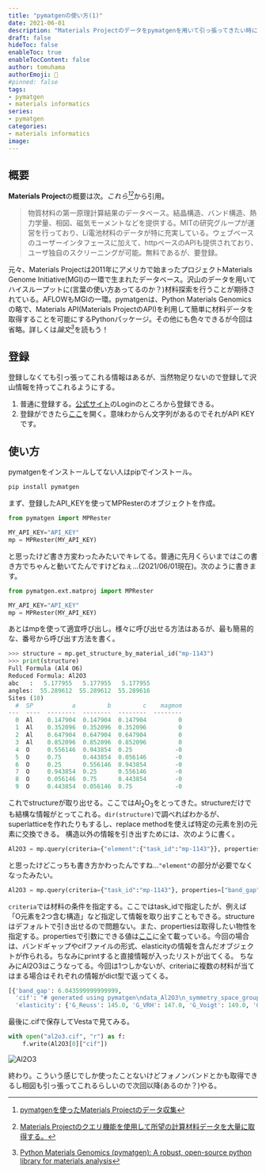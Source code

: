 ```yaml
---
title: "pymatgenの使い方(1)"
date: 2021-06-01
description: "Materials Projectのデータをpymatgenを用いて引っ張ってきたい時に"
draft: false
hideToc: false
enableToc: true
enableTocContent: false
author: tomuhama
authorEmoji: 🐧
#pinned: false
tags:
- pymatgen
- materials informatics
series:
- pymatgen
categories:
- materials informatics
image: 
---
```

<script type="text/javascript" async src="https://cdnjs.cloudflare.com/ajax/libs/mathjax/2.7.7/MathJax.js?config=TeX-MML-AM_CHTML">
</script>
<script type="text/x-mathjax-config">
 MathJax.Hub.Config({
 tex2jax: {
 inlineMath: [['$', '$'] ],
 displayMath: [ ['$$','$$'], ["\\[","\\]"] ]
 }
 });
</script>

## 概要

**Materials Project**の概要は次。<cite>これら[^issp][^qiita]</cite>から引用。
> 物質材料の第一原理計算結果のデータベース。結晶構造、バンド構造、熱力学量、相図、磁気モーメントなどを提供する。MITの研究グループが運営を行っており、Li電池材料のデータが特に充実している。ウェブベースのユーザーインタフェースに加えて、httpベースのAPIも提供されており、ユーザ独自のスクリーニングが可能。無料であるが、要登録。

元々、Materials Projectは2011年にアメリカで始まったプロジェクトMaterials Genome Initiative(MGI)の一環で生まれたデータベース。沢山のデータを用いてハイスループットに(言葉の使い方あってるのか？)材料探索を行うことが期待されている。AFLOWもMGIの一環。pymatgenは、Python Materials Genomicsの略で、Materials API(Materials ProjectのAPI)を利用して簡単に材料データを取得することを可能にするPythonパッケージ。その他にも色々できるが今回は省略。詳しくは<cite>論文[^pymatgen]</cite>を読もう！


## 登録

登録しなくても引っ張ってこれる情報はあるが、当然物足りないので登録して沢山情報を持ってこれるようにする。

1. 普通に登録する。[公式サイト](https://www.materialsproject.org/)のLoginのところから登録できる。
1. 登録ができたら[ここ](https://materialsproject.org/open)を開く。意味わからん文字列があるのでそれがAPI KEYです。

## 使い方

pymatgenをインストールしてない人はpipでインストール。
```Python
pip install pymatgen
```

まず、登録したAPI_KEYを使ってMPResterのオブジェクトを作成。
```Python
from pymatgen import MPRester

MY_API_KEY="API_KEY"
mp = MPRester(MY_API_KEY)
```
と思ったけど書き方変わったみたいでキレてる。普通に先月くらいまではこの書き方でちゃんと動いてたんですけどねぇ...(2021/06/01現在)。次のように書きます。
```Python
from pymatgen.ext.matproj import MPRester

MY_API_KEY="API_KEY"
mp = MPRester(MY_API_KEY)
```
あとはmpを使って適宜呼び出し。様々に呼び出せる方法はあるが、最も簡易的な、番号から呼び出す方法を書く。
```Python
>>> structure = mp.get_structure_by_material_id("mp-1143")
>>> print(structure)
Full Formula (Al4 O6)
Reduced Formula: Al2O3
abc   :   5.177955   5.177955   5.177955
angles:  55.289612  55.289612  55.289616
Sites (10)
  #  SP           a         b         c    magmom
---  ----  --------  --------  --------  --------
  0  Al    0.147904  0.147904  0.147904         0
  1  Al    0.352096  0.352096  0.352096         0
  2  Al    0.647904  0.647904  0.647904         0
  3  Al    0.852096  0.852096  0.852096         0
  4  O     0.556146  0.943854  0.25            -0
  5  O     0.75      0.443854  0.056146        -0
  6  O     0.25      0.556146  0.943854        -0
  7  O     0.943854  0.25      0.556146        -0
  8  O     0.056146  0.75      0.443854        -0
  9  O     0.443854  0.056146  0.75            -0
```
これでstructureが取り出せる。ここでは$\textrm{Al}_2\textrm{O}_3$をとってきた。structureだけでも結構な情報がとってこれる。`dir(structure)`で調べればわかるが、superlatticeを作れたりもするし、replace methodを使えば特定の元素を別の元素に交換できる。
構造以外の情報を引き出すためには、次のように書く。
```Python
Al2O3 = mp.query(criteria={"element":{"task_id":"mp-1143"}}, properties=["band_gap", "cif", "elasticity"])
```
と思ったけどこっちも書き方かわったんですね...`"element"`の部分が必要でなくなったみたい。
```Python
Al2O3 = mp.query(criteria={"task_id":"mp-1143"}, properties=["band_gap", "cif", "elasticity"])
```
`criteria`では材料の条件を指定する。ここではtask_idで指定したが、例えば「O元素を2つ含む構造」など指定して情報を取り出すこともできる。structureはデフォルトで引き出せるので問題ない。また、propertiesは取得したい物性を指定する。propertiesで引数にできる値は[ここ](https://github.com/materialsproject/mapidoc/tree/master/materials)に全て載っている。今回の場合は、バンドギャップやcifファイルの形式、elasticityの情報を含んだオブジェクトが作られる。ちなみにprintすると直接情報が入ったリストが出てくる。
ちなみにAl2O3はこうなってる。今回は1つしかないが、criteriaに複数の材料が当てはまる場合はそれぞれの情報がdict型で返ってくる。
```Python
[{'band_gap': 6.043599999999999, 
  'cif': "# generated using pymatgen\ndata_Al2O3\n_symmetry_space_group_name_H-M   'P 1'\n_cell_length_a   5.17795525\n_cell_length_b   5.17795525\n_cell_length_c   5.17795522\n_cell_angle_alpha   55.28961179\n_cell_angle_beta   55.28961179\n_cell_angle_gamma   55.28961598\n_symmetry_Int_Tables_number   1\n_chemical_formula_structural   Al2O3\n_chemical_formula_sum   'Al4 O6'\n_cell_volume   87.42003700\n_cell_formula_units_Z   2\nloop_\n _symmetry_equiv_pos_site_id\n _symmetry_equiv_pos_as_xyz\n  1  'x, y, z'\nloop_\n _atom_site_type_symbol\n _atom_site_label\n _atom_site_symmetry_multiplicity\n _atom_site_fract_x\n _atom_site_fract_y\n _atom_site_fract_z\n _atom_site_occupancy\n  Al  Al0  1  0.14790400  0.14790400  0.14790400  1\n  Al  Al1  1  0.35209600  0.35209600  0.35209600  1\n  Al  Al2  1  0.64790400  0.64790400  0.64790400  1\n  Al  Al3  1  0.85209600  0.85209600  0.85209600  1\n  O  O4  1  0.55614600  0.94385400  0.25000000  1\n  O  O5  1  0.75000000  0.44385400  0.05614600  1\n  O  O6  1  0.25000000  0.55614600  0.94385400  1\n  O  O7  1  0.94385400  0.25000000  0.55614600  1\n  O  O8  1  0.05614600  0.75000000  0.44385400  1\n  O  O9  1  0.44385400  0.05614600  0.75000000  1\n", 
  'elasticity': {'G_Reuss': 145.0, 'G_VRH': 147.0, 'G_Voigt': 149.0, 'G_Voigt_Reuss_Hill': 147.0, 'K_Reuss': 232.0, 'K_VRH': 232.0, 'K_Voigt': 232.0, 'K_Voigt_Reuss_Hill': 232.0, 'elastic_anisotropy': 0.16, 'elastic_tensor': [[452.0, 150.0, 107.0, 20.0, 0.0, 0.0], [150.0, 452.0, 107.0, -20.0, 0.0, 0.0], [107.0, 107.0, 454.0, 0.0, 0.0, 0.0], [20.0, -20.0, 0.0, 132.0, 0.0, 0.0], [0.0, 0.0, 0.0, 0.0, 132.0, 20.0], [0.0, 0.0, 0.0, 0.0, 20.0, 151.0]], 'homogeneous_poisson': 0.24, 'poisson_ratio': 0.24, 'universal_anisotropy': 0.16, 'elastic_tensor_original': [[452.88438075058264, 149.32230924280603, 107.84796496254714, -20.10675793699231, 0.0, 0.0], [148.62120151839645, 453.5170195225491, 107.90847433611715, 20.173114161264873, 0.0, 0.0], [106.9405661066039, 106.94049665460224, 454.3703632383968, 0.0, 0.0, 0.0], [-20.86619534535896, 19.832316552076684, -0.17929756761829355, 131.71960640208465, 0.0, 0.0], [-0.0013251095003368445, -0.015841534176974235, -0.0003537556433960988, 0.012846932839122636, 131.7651980776287, -20.304943009508005], [-1.4040031587713696e-05, -1.1880019661839212e-05, 2.6599853168491205e-06, -1.9746683263811934e-05, -20.3341646730955, 149.8292238793223]], 'compliance_tensor': [[2.6, -0.8, -0.4, -0.5, -0.0, -0.0], [-0.8, 2.6, -0.4, 0.5, 0.0, -0.0], [-0.4, -0.4, 2.4, -0.0, -0.0, 0.0], [-0.5, 0.5, -0.0, 7.8, -0.0, 0.0], [-0.0, 0.0, -0.0, -0.0, 7.8, -1.0], [-0.0, -0.0, 0.0, 0.0, -1.0, 6.8]], 'warnings': [], 'nsites': 10}}]
```
最後に.cifで保存してVestaで見てみる。
```Python
with open("al2o3.cif", "r") as f:
    f.write(Al2O3[0]["cif"])
```

![Al2O3](../images/al2o3.png)

終わり。こういう感じでしか使ったことないけどフォノンバンドとかも取得できるし相図も引っ張ってこれるらしいので次回以降(あるのか？)やる。


[^issp]: [pymatgenを使ったMaterials Projectのデータ収集](https://ma.issp.u-tokyo.ac.jp/app-post/2331)

[^qiita]: [Materials Projectのクエリ機能を使用して所望の計算材料データを大量に取得する。](https://qiita.com/qmiyajun/items/543cdf6e5d13d297953a)

[^pymatgen]: [Python Materials Genomics (pymatgen): A robust, open-source python library for materials analysis](https://www.sciencedirect.com/science/article/abs/pii/S0927025612006295)